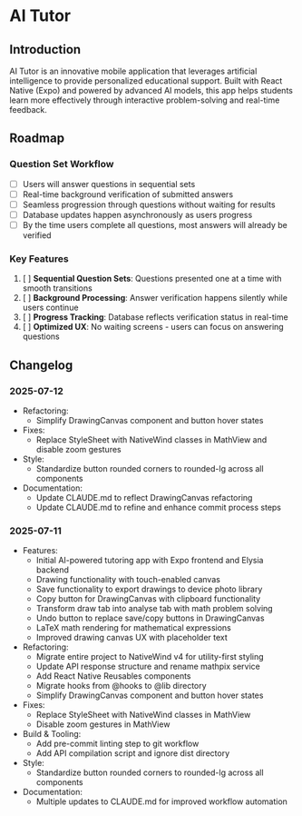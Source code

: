 # AI Tutor

## Introduction

AI Tutor is an innovative mobile application that leverages artificial intelligence to provide personalized educational support. Built with React Native (Expo) and powered by advanced AI models, this app helps students learn more effectively through interactive problem-solving and real-time feedback.

## Roadmap

### Question Set Workflow

- [ ] Users will answer questions in sequential sets
- [ ] Real-time background verification of submitted answers
- [ ] Seamless progression through questions without waiting for results
- [ ] Database updates happen asynchronously as users progress
- [ ] By the time users complete all questions, most answers will already be verified

### Key Features

1. [ ] **Sequential Question Sets**: Questions presented one at a time with smooth transitions
2. [ ] **Background Processing**: Answer verification happens silently while users continue
3. [ ] **Progress Tracking**: Database reflects verification status in real-time
4. [ ] **Optimized UX**: No waiting screens - users can focus on answering questions

## Changelog

### 2025-07-12

- Refactoring:
  - Simplify DrawingCanvas component and button hover states
- Fixes:
  - Replace StyleSheet with NativeWind classes in MathView and disable zoom gestures
- Style:
  - Standardize button rounded corners to rounded-lg across all components
- Documentation:
  - Update CLAUDE.md to reflect DrawingCanvas refactoring
  - Update CLAUDE.md to refine and enhance commit process steps

### 2025-07-11

- Features:
  - Initial AI-powered tutoring app with Expo frontend and Elysia backend
  - Drawing functionality with touch-enabled canvas
  - Save functionality to export drawings to device photo library
  - Copy button for DrawingCanvas with clipboard functionality
  - Transform draw tab into analyse tab with math problem solving
  - Undo button to replace save/copy buttons in DrawingCanvas
  - LaTeX math rendering for mathematical expressions
  - Improved drawing canvas UX with placeholder text
- Refactoring:
  - Migrate entire project to NativeWind v4 for utility-first styling
  - Update API response structure and rename mathpix service
  - Add React Native Reusables components
  - Migrate hooks from @hooks to @lib directory
  - Simplify DrawingCanvas component and button hover states
- Fixes:
  - Replace StyleSheet with NativeWind classes in MathView
  - Disable zoom gestures in MathView
- Build & Tooling:
  - Add pre-commit linting step to git workflow
  - Add API compilation script and ignore dist directory
- Style:
  - Standardize button rounded corners to rounded-lg across all components
- Documentation:
  - Multiple updates to CLAUDE.md for improved workflow automation
